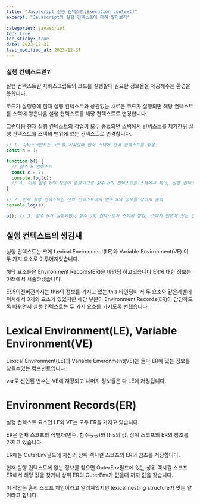```yaml
---
title: "Javascript 실행 컨텍스트(Execution context)"
excerpt: "Javascript의 실행 컨텍스트에 대해 알아보자"

categories: javascript
toc: true
toc_sticky: true
date: 2023-12-31
last_modified_at: 2023-12-31
---
```


### 실행 컨텍스트란?

실행 컨텍스트란 자바스크립트의 코드를 실행할때 필요한 정보들을 제공해주는 환경을 뜻합니다.

코드가 실행중에 현재 실행 컨텍스트와 상관없는 새로운 코드가 실행되면 해당 컨텍스트를 스택에 쌓은다음 실행 컨텍스트를 해당 컨텍스트로 변경합니다.

그런다음 현재 실행 컨텍스트의 작업이 모두 종료되면 스택에서 컨텍스트를 제거한뒤 실행 컨텍스트를 스택의 맨위에 있는 컨텍스트로 변경합니다.

```js
// 1. 자바스크립트는 코드를 시작할때 먼저 스택에 전역 컨텍스트를 쌓음
const a = 1;

function b() {
  // 함수 b 컨텍스트
  const c = 2;
  console.log(c);
  // 4. 이제 함수 b의 작업이 종료되므로 함수 b의 컨텍스트를 스택에서 제거, 실행 컨텍스트는 전역 컨텍스트로 변경
}

// 2. 현재 실행 컨텍스트인 전역 컨텍스트에서 변수 a의 정보를 찾아서 출력
console.log(a);

b(); // 3. 함수 b가 실행되면서 함수 b의 컨텍스트가 스택에 쌓임, 스택의 맨위에 있는 컨텍스트는 함수 b의 컨텍스트이므로 실행 컨텍스트는 함수 b의 컨텍스트로 변경됨
```

## 실행 컨텍스트의 생김새

실행 컨텍스트는 크게 Lexical Environment(LE)와 Variable Environment(VE) 이 두 가지 요소로 이루어져있습니다.

해당 요소들은 Environment Records(ER)을 바인딩 하고있습니다 ER에 대한 정보는 아래에서 서술하겠습니다.

ES5이전버젼까지는 this의 정보를 가지고 있는 this 바인딩이 저 두 요소와 같은레벨에 위치해서 3개의 요소가 있었지만 해당 부분이 Environment Records(ER)이 담당하도록 바뀌면서 실행 컨텍스트는 두 가지 요소를 가지도록 변했습니다.

# Lexical Environment(LE), Variable Environment(VE)

Lexical Environment(LE)과 Variable Environment(VE)는 둘다 ER에 있는 정보를 찾을수있는 컴포넌트입니다.

var로 선언된 변수는 VE에 저장되고 나머지 정보들은 다 LE에 저장됩니다.

# Environment Records(ER)

실행 컨텍스트 요소인 LE와 VE는 모두 ER을 가지고 있습니다.

ER은 현재 스코프의 식별자(변수, 함수등등)와 this의 값, 상위 스코프의 ER의 참조를 가지고 있습니다.

ER에는 OuterEnv필드에 자신의 상위 렉시컬 스코프의 ER의 참조를 저장합니다.

현재 실행 컨텍스트에 없는 정보를 찾으면 OuterEnv필드에 있는 상위 렉시컬 스코프 ER에서 해당 값을 찾거나 상위 ER의 OuterEnv가 없을때 까지 값을 찾습니다.

이 작업은 흔히 스코프 체인이라고 알려져있지만 lexical nesting structure가 맞는 말이라고 합니다.
